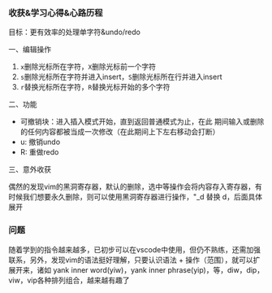 ### 收获&学习心得&心路历程

目标：更有效率的处理单字符&undo/redo

一、编辑操作

1. `x`删除光标所在字符，`X`删除光标前一个字符
2. `s`删除光标所在字符并进入insert，`S`删除光标所在行并进入insert
3. `r`替换光标所在字符，`R`替换光标开始的多个字符

二、功能

- 可撤销块：进⼊插⼊模式开始，直到返回普通模式为⽌，在此
期间输⼊或删除的任何内容都被当成⼀次修改（在此期间上下左右移动会打断）
- u: 撤销undo
- R: 重做redo

三、意外收获

偶然的发现vim的黑洞寄存器，默认的删除，选中等操作会将内容存入寄存器，有时候我们想要永久删除，则可以使用黑洞寄存器进行操作，"_d 替换 d，后面具体展开

### 问题

随着学到的指令越来越多，已初步可以在vscode中使用，但仍不熟练，还需加强联系，另外，发现vim的语法挺好理解，只要认识语法 + 操作（范围），就可以扩展开来，诸如 yank inner word(yiw)，yank inner phrase(yip)，等，diw，dip，viw，vip各种排列组合，越来越有趣了
